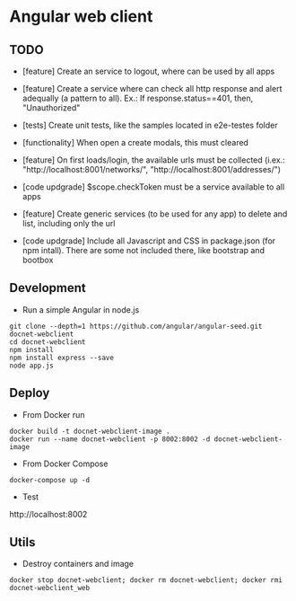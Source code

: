 # Angular web client

## TODO

* [feature] Create an service to logout, where can be used by all apps

* [feature] Create a service where can check all http response and alert adequally (a pattern to all). Ex.: If response.status==401, then, "Unauthorized"

* [tests] Create unit tests, like the samples located in e2e-testes folder

* [functionality] When open a create modals, this must cleared

* [feature] On first loads/login, the available urls must be collected (i.ex.: "http://localhost:8001/networks/", "http://localhost:8001/addresses/")

* [code updgrade] $scope.checkToken must be a service available to all apps

* [feature] Create generic services (to be used for any app) to delete and list, including only the url

* [code updgrade] Include all Javascript and CSS in package.json (for npm intall). There are some not included there, like bootstrap and bootbox 


## Development

* Run a simple Angular in node.js

```
git clone --depth=1 https://github.com/angular/angular-seed.git docnet-webclient
cd docnet-webclient
npm install
npm install express --save
node app.js
```

## Deploy 

* From Docker run

```
docker build -t docnet-webclient-image .
docker run --name docnet-webclient -p 8002:8002 -d docnet-webclient-image
```

* From Docker Compose

```
docker-compose up -d
```

* Test

http://localhost:8002

## Utils

* Destroy containers and image

```
docker stop docnet-webclient; docker rm docnet-webclient; docker rmi docnet-webclient_web
```
